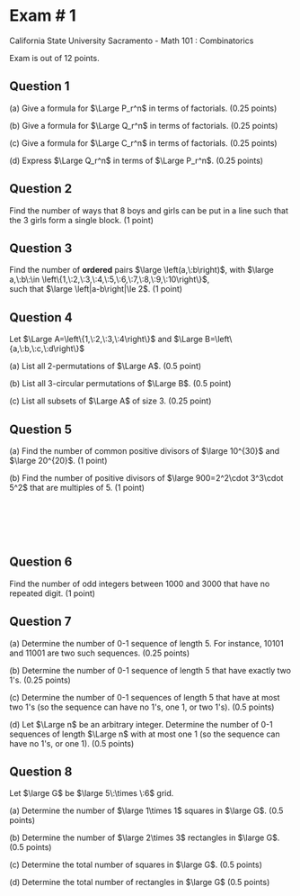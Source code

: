 # Exam # 1

California State University Sacramento - Math 101 : Combinatorics

Exam is out of 12 points.

## Question 1

(a) Give a formula for $\Large P_r^n$ in terms of factorials. (0.25 points)

(b) Give a formula for $\Large Q_r^n$ in terms of factorials. (0.25 points)

(c) Give a formula for $\Large C_r^n$ in terms of factorials. (0.25 points)

(d) Express $\Large Q_r^n$ in terms of $\Large P_r^n$. (0.25 points)

## Question 2

Find the number of ways that 8 boys and girls can be put in a line such that the 3 girls form a single block. (1 point)

## Question 3

Find the number of **ordered** pairs $\large \left(a,\:b\right)$, with $\large a,\:b\:\in \left\{1,\:2,\:3,\:4,\:5,\:6,\:7,\:8,\:9,\:10\right\}$, <br> such that $\large \left|a-b\right|\le 2$. (1 point)

## Question 4

Let $\Large A=\left\{1,\:2,\:3,\:4\right\}$ and $\Large B=\left\{a,\:b,\:c,\:d\right\}$

(a) List all 2-permutations of $\Large A$. (0.5 point)

(b) List all 3-circular permutations of $\Large B$. (0.5 point)

(c) List all subsets of $\Large A$ of size 3. (0.25 point)

## Question 5

(a) Find the number of common positive divisors of $\large 10^{30}$ and $\large 20^{20}$. (1 point)

(b) Find the number of positive divisors of $\large 900=2^2\cdot 3^3\cdot 5^2$ that are multiples of 5. (1 point)

<br>
<br>
<br>
<br>

## Question 6

Find the number of odd integers between 1000 and 3000 that have no repeated digit. (1 point)


## Question 7

(a) Determine the number of 0-1 sequence of length 5. For instance, 10101 and 11001 are two such sequences. (0.25 points)

(b) Determine the number of 0-1 sequence of length 5 that have exactly two 1's. (0.25 points)

(c) Determine the number of 0-1 sequences of length 5 that have at most two 1's (so the sequence can have no 1's, one 1, or two 1's). (0.5 points)

(d) Let $\Large n$ be an arbitrary integer. Determine the number of 0-1 sequences of length $\Large n$ with at most one 1 (so the sequence can have no 1's, or one 1). (0.5 points)

## Question 8

Let $\large G$ be $\large 5\:\times \:6$ grid.

(a) Determine the number of $\large 1\times 1$ squares in $\large G$. (0.5 points)

(b) Determine the number of $\large 2\times 3$ rectangles in $\large G$. (0.5 points)

(c) Determine the total number of squares in $\large G$. (0.5 points)

(d) Determine the total number of rectangles in $\large G$ (0.5 points)
